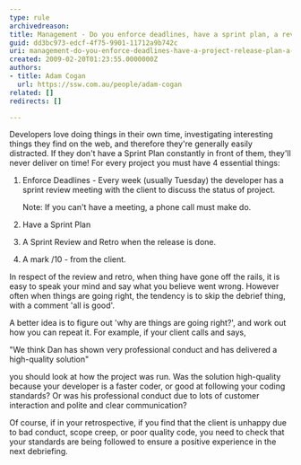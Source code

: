 ```yaml
---
type: rule
archivedreason: 
title: Management - Do you enforce deadlines, have a sprint plan, a review/retro and a mark /10
guid: dd3bc973-edcf-4f75-9901-11712a9b742c
uri: management-do-you-enforce-deadlines-have-a-project-release-plan-a-debrief-and-a-mark-10
created: 2009-02-20T01:23:55.0000000Z
authors:
- title: Adam Cogan
  url: https://ssw.com.au/people/adam-cogan
related: []
redirects: []

---
```


Developers love doing things in their own time, investigating interesting things they find on the web, and therefore they're generally easily distracted. If they don't have a Sprint Plan constantly in front of them, they'll never deliver on time! For every project you must have 4 essential things:  

<!--endintro-->

1. Enforce Deadlines - Every week (usually Tuesday) the developer has a sprint review meeting with the client to discuss the status of project. 

    Note: If you can't have a meeting, a phone call must make do.
2. Have a Sprint Plan
3. A Sprint Review and Retro when the release is done.
4. A mark /10 - from the client.  




In respect of the review and retro, when thing have gone off the rails, it is easy to speak your mind and say what you believe went wrong. However often when things are going right, the tendency is to skip the debrief thing, with a comment 'all is good'.

A better idea is to figure out 'why are things are going right?', and work out how you can repeat it. For example, if your client calls and says,

"We think Dan has shown very professional conduct and has delivered a high-quality solution"

you should look at how the project was run. Was the solution high-quality because your developer is a faster coder, or good at following your coding standards? Or was his professional conduct due to lots of customer interaction and polite and clear communication?

Of course, if in your retrospective, if you find that the client is unhappy due to bad conduct, scope creep, or poor quality code, you need to check that your standards are being followed to ensure a positive experience in the next debriefing.
